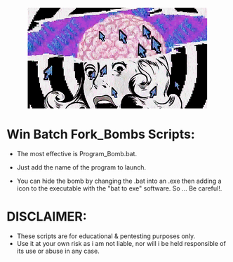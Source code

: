 <p align="center">
<img src="https://github.com/EchoNine/Win6ows-b4tch-b0mbs/blob/master/cm-d.gif">
</p>






# Win Batch Fork_Bombs Scripts:



 - The most effective is Program_Bomb.bat.
 
 - Just add the name of the program to launch.

 - You can hide the bomb by changing the .bat into an .exe then adding a icon to the executable with the "bat to exe" software. So ... Be careful!.












# DISCLAIMER:

* These scripts are for educational & pentesting purposes only. 
* Use it at your own risk as i am not liable, nor will i be held responsible of its use or abuse in any case.
